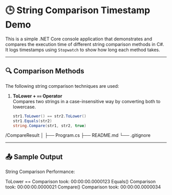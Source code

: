 # 🕒 String Comparison Timestamp Demo

This is a simple .NET Core console application that demonstrates and compares the execution time of different string comparison methods in C#. It logs timestamps using `Stopwatch` to show how long each method takes.

---

## 🔍 Comparison Methods

The following string comparison techniques are used:

1. **ToLower + `==` Operator**  
   Compares two strings in a case-insensitive way by converting both to lowercase.
   ```csharp
   str1.ToLower() == str2.ToLower()
   str1.Equals(str2)
   string.Compare(str1, str2, true)

/CompareResult
│
├── Program.cs
├── README.md
└── .gitignore

---

## 📤 Sample Output

String Comparison Performance:

ToLower == Comparison took:   00:00:00.0000123
Equals() Comparison took:     00:00:00.0000021
Compare() Comparison took:    00:00:00.0000034

